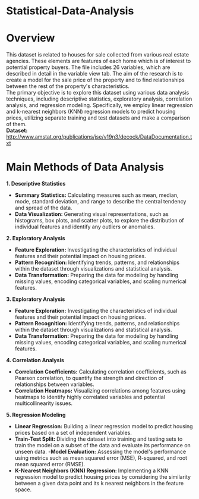 # Statistical-Data-Analysis

# Overview
This dataset is related to houses for sale collected from various real estate agencies. These elements are features of each home which is of interest to potential property buyers. 
The file includes 26 variables, which are described in detail in the variable view tab.
The aim of the research is to create a model for the sale price of the property and to find relationships between the rest of the property's characteristics. <br/>
The primary objective is to explore this dataset using various data analysis techniques, including descriptive statistics, exploratory analysis, correlation analysis, and regression modeling. 
Specifically, we employ linear regression and k-nearest neighbors (KNN) regression models to predict housing prices, utilizing separate training and test datasets and make a comparison of them.<br/>
<b>Dataset:</b> http://www.amstat.org/publications/jse/v19n3/decock/DataDocumentation.txt

# Main Methods of Data Analysis
<b>1. Descriptive Statistics</b>
- <b>Summary Statistics: </b>Calculating measures such as mean, median, mode, standard deviation, and range to describe the central tendency and spread of the data.
- <b>Data Visualization: </b>Generating visual representations, such as histograms, box plots, and scatter plots, to explore the distribution of individual features and identify any outliers or anomalies.

<b>2. Exploratory Analysis</b>
- <b>Feature Exploration: </b>Investigating the characteristics of individual features and their potential impact on housing prices.
- <b>Pattern Recognition: </b>Identifying trends, patterns, and relationships within the dataset through visualizations and statistical analysis.
- <b>Data Transformation:</b> Preparing the data for modeling by handling missing values, encoding categorical variables, and scaling numerical features.

<b>3. Exploratory Analysis</b>
- <b>Feature Exploration:</b> Investigating the characteristics of individual features and their potential impact on housing prices.
- <b>Pattern Recognition:</b> Identifying trends, patterns, and relationships within the dataset through visualizations and statistical analysis.
- <b>Data Transformation:</b> Preparing the data for modeling by handling missing values, encoding categorical variables, and scaling numerical features.
  
<b>4. Correlation Analysis</b>
- <b>Correlation Coefficients:</b> Calculating correlation coefficients, such as Pearson correlation, to quantify the strength and direction of relationships between variables.
- <b>Correlation Heatmaps: </b>Visualizing correlations among features using heatmaps to identify highly correlated variables and potential multicollinearity issues.

<b>5. Regression Modeling</b>
- <b>Linear Regression:</b> Building a linear regression model to predict housing prices based on a set of independent variables.
- <b>Train-Test Split: </b>Dividing the dataset into training and testing sets to train the model on a subset of the data and evaluate its performance on unseen data.
-<b>Model Evaluation:</b> Assessing the model's performance using metrics such as mean squared error (MSE), R-squared, and root mean squared error (RMSE).
- <b>K-Nearest Neighbors (KNN) Regression: </b> Implementing a KNN regression model to predict housing prices by considering the similarity between a given data point and its k nearest neighbors in the feature space.
